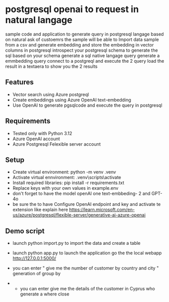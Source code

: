 # postgresql openai to request in natural langage
sample code and application to generate query in postgresql langage based on natural ask of custoemrs the sample will be able to 
  Import data sample from a csv and generate embedding and store the embedding in vector columns in postgresql 
  introspect your postgresql schema to generate the sql based on your schema 
  generate a sql native langage query 
  generate a emmbedding query 
  connect to a postgreql and execute the 2 query 
  load the result in a textaera to show you the 2 results



## Features
- Vector search using Azure postgreql 
- Create embeddings using Azure OpenAI text-embedding
- Use OpenAI to generate pgsqlcode and execute the query in postgresql

## Requirements
- Tested only with Python 3.12
- Azure OpenAI account
- Azure Postgresql Felexible server account

## Setup
- Create virtual environment: python -m venv .venv
- Activate virtual ennvironment: .venv\scripts\activate
- Install required libraries: pip install -r requirements.txt
- Replace keys with your own values in example.env
- don't forget to have the model openAI one text-embbeding- 2  and  GPT-4o
- be sure the to have Configure OpenAI endpoint and key and activate te extension like explain here https://learn.microsoft.com/en-us/azure/postgresql/flexible-server/generative-ai-azure-openai

## Demo script
- launch python import.py to import the data and create a table
- launch python app.py to launch the application go the the local webapp http://127.0.0.1:5000/

- you can enter  " give me the number of customer by country and city " generation of group by
- - you can enter give me the details of the customer in Cyprus who generate a where close 
